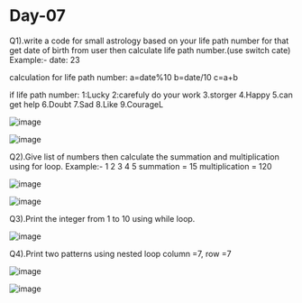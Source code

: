# Day-07

Q1).write a code for small astrology based on your life path number for that get date of birth
from user then calculate life path number.(use switch cate)
Example:-
	date: 23

 calculation for life path number:
						a=date%10
						b=date/10
						c=a+b
	
if life path number:
					1:Lucky
					2:carefuly do your work
					3.storger
					4.Happy
					5.can get help
					6.Doubt
					7.Sad
					8.Like
					9.CourageL

![image](https://github.com/user-attachments/assets/aedf6a1f-74c9-4e88-ab33-a8fbb2244a7c)

![image](https://github.com/user-attachments/assets/dadb5358-8009-4cab-92bb-63d979f2330b)



Q2).Give list of numbers then calculate the summation and multiplication
using for loop.
Example:-
	1 2 3 4 5
		summation = 15
		multiplication = 120


![image](https://github.com/user-attachments/assets/f1a37774-06f1-4706-9f02-ae439a80e73b)

![image](https://github.com/user-attachments/assets/5de4cbb5-8ac6-4e18-8dd8-d6011b718812)


Q3).Print the integer from  1 to 10 using while loop.

![image](https://github.com/user-attachments/assets/70f3af54-90df-4587-abd1-aa66d0b9876a)



Q4).Print two patterns using nested loop column =7, row =7

  

![image](https://github.com/user-attachments/assets/6a9d1baf-a1e8-4792-b438-ff76c195a44a)

![image](https://github.com/user-attachments/assets/b5bc64da-ac83-4634-8bd7-dcb1d2d08462)

